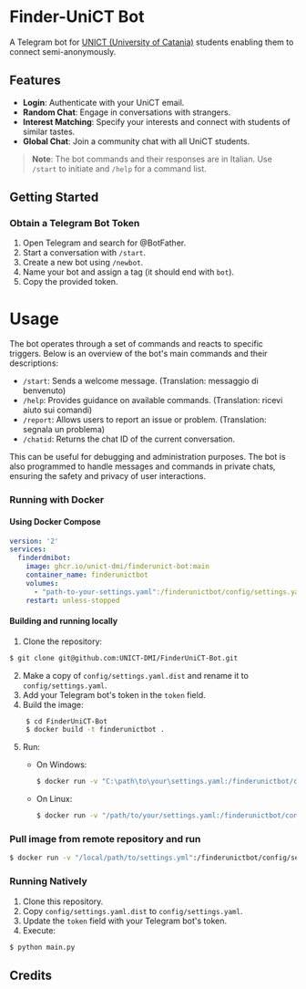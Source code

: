 # Finder-UniCT Bot
A Telegram bot for [UNICT (University of Catania)](https://www.unict.it/en) students enabling them to connect semi-anonymously.  

## Features
- **Login**: Authenticate with your UniCT email.
- **Random Chat**: Engage in conversations with strangers.
- **Interest Matching**: Specify your interests and connect with students of similar tastes.
- **Global Chat**: Join a community chat with all UniCT students.

> **Note**: The bot commands and their responses are in Italian. Use `/start` to initiate and `/help` for a command list.

## Getting Started

### Obtain a Telegram Bot Token
1. Open Telegram and search for @BotFather.
2. Start a conversation with `/start`.
3. Create a new bot using `/newbot`.
4. Name your bot and assign a tag (it should end with `bot`).
5. Copy the provided token.

# Usage
The bot operates through a set of commands and reacts to specific triggers. Below is an overview of the bot's main commands and their descriptions:

- ```/start```: Sends a welcome message. (Translation: messaggio di benvenuto)
- ```/help```: Provides guidance on available commands. (Translation: ricevi aiuto sui comandi)
- ```/report```: Allows users to report an issue or problem. (Translation: segnala un problema)
- ```/chatid```: Returns the chat ID of the current conversation. 

This can be useful for debugging and administration purposes.
The bot is also programmed to handle messages and commands in private chats, ensuring the safety and privacy of user interactions.

### Running with Docker
#### Using Docker Compose

```yaml
version: '2'
services:
  finderdmibot:
    image: ghcr.io/unict-dmi/finderunict-bot:main
    container_name: finderunictbot
    volumes:
      - "path-to-your-settings.yaml":/finderunictbot/config/settings.yaml
    restart: unless-stopped

```
#### Building and running locally

1. Clone the repository:
```bash
$ git clone git@github.com:UNICT-DMI/FinderUniCT-Bot.git
```
2. Make a copy of `config/settings.yaml.dist` and rename it to `config/settings.yaml`.
3. Add your Telegram bot's token in the `token` field.
4. Build the image:
```bash
    $ cd FinderUniCT-Bot
    $ docker build -t finderunictbot .
```
5. Run:

   - On Windows:
     ```bash
     $ docker run -v "C:\path\to\your\settings.yaml:/finderunictbot/config/settings.yaml" finderunictbot
     ```
     
   - On Linux:
     ```bash
     $ docker run -v "/path/to/your/settings.yaml:/finderunictbot/config/settings.yaml" finderunictbot
     ```

### Pull image from remote repository and run

```bash
$ docker run -v "/local/path/to/settings.yml":/finderunictbot/config/settings.yml -t ghcr.io/unict-dmi/finderunict-bot:main
```

### Running Natively

1. Clone this repository.
2. Copy `config/settings.yaml.dist` to `config/settings.yaml`.
3. Update the `token` field with your Telegram bot's token.
4. Execute: 
```bash
$ python main.py
```

## Credits

